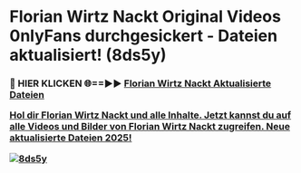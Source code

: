 # Florian Wirtz Nackt Original Videos 0nlyFans durchgesickert - Dateien aktualisiert! (8ds5y)

<h3>🔴 HIER KLICKEN 🌐==►► <a href="https://tinyurl.com/h6vf6nb8" rel="nofollow">Florian Wirtz Nackt Aktualisierte Dateien

Hol dir Florian Wirtz Nackt und alle Inhalte. Jetzt kannst du auf alle Videos und Bilder von Florian Wirtz Nackt zugreifen. Neue aktualisierte Dateien 2025!

[![8ds5y](https://i.imgur.com/sD4kR3V.gif)](https://tinyurl.com/h6vf6nb8)
